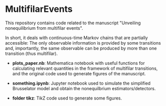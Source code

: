 # MultifilarEvents

This repository contains code related to the manuscript "Unveiling nonequilibrium from multifilar events".

In short, it deals with continuous-time Markov chains that are partially accessible: The only observable information is provided by some transitions and, importantly, the same observable can be produced by more than one transition (thus multifilar).

- **plots_paper.nb**: Mathematica notebook with useful functions for calculating relevant quantities in the framework of multifilar transitions, and the original code used to generate figures of the manuscript.

- **something.ipynb**: Jupyter notebook used to simulate the simplified Brusselator model and obtain the nonequilbrium estimators/detectors.

- **folder tikz**: TikZ code used to generate some figures.
